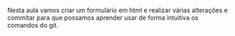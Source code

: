Nesta aula vamos criar um formulário em html e realizar várias alterações e commitar para que possamos aprender usar de forma intuitiva os comandos do git.
